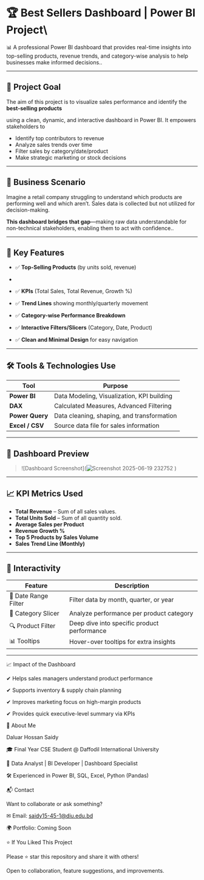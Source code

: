 # 🏆 Best Sellers Dashboard | Power BI Project\

📊 A professional Power BI dashboard that provides real-time insights into top-selling products, revenue trends, and category-wise analysis to help businesses make informed decisions..



---



## 🎯 Project Goal




The aim of this project is to visualize sales performance and identify the **best-selling products** 


using a clean, dynamic, and interactive dashboard in Power BI. It empowers stakeholders to



- Identify top contributors to revenue
- Analyze sales trends over time
- Filter sales by category/date/product
- Make strategic marketing or stock decisions



---



## 🧠 Business Scenario



Imagine a retail company struggling to understand which products are performing well and which aren’t. Sales data is collected but not utilized for decision-making.

**This dashboard bridges that gap**—making raw data understandable for non-technical stakeholders, enabling them to act with confidence..



---




## 📌 Key Features


- ✅ **Top-Selling Products** (by units sold, revenue)
- 
- ✅ **KPIs** (Total Sales, Total Revenue, Growth %)
  
- ✅ **Trend Lines** showing monthly/quarterly movement
  
- ✅ **Category-wise Performance Breakdown**
  
- ✅ **Interactive Filters/Slicers** (Category, Date, Product)
  
- ✅ **Clean and Minimal Design** for easy navigation




---




## 🛠️ Tools & Technologies Use



| Tool          | Purpose                                      
|---------------|----------------------------------------------|
| **Power BI**  | Data Modeling, Visualization, KPI building   |
| **DAX**       | Calculated Measures, Advanced Filtering      |
| **Power Query**| Data cleaning, shaping, and transformation |
| **Excel / CSV** | Source data file for sales information     |




---




## 📸 Dashboard Preview

 
> ![Dashboard Screenshot](![Screenshot 2025-06-19 232752](https://github.com/user-attachments/assets/e45a6458-0de9-4b46-9121-8578518b43a4)
)

---

## 📈 KPI Metrics Used


- **Total Revenue** – Sum of all sales values.
- **Total Units Sold** – Sum of all quantity sold.
- **Average Sales per Product**
- **Revenue Growth %**
- **Top 5 Products by Sales Volume**
- **Sales Trend Line (Monthly)**

---

## 🔄 Interactivity



| Feature               | Description                                                  |
|-----------------------|--------------------------------------------------------------|
| 📅 Date Range Filter   | Filter data by month, quarter, or year                      |
| 🛒 Category Slicer     | Analyze performance per product category                    |
| 🔍 Product Filter      | Deep dive into specific product performance                 |
| 📊 Tooltips            | Hover-over tooltips for extra insights                      |




---





📈 Impact of the Dashboard


✔ Helps sales managers understand product performance

✔ Supports inventory & supply chain planning

✔ Improves marketing focus on high-margin products

✔ Provides quick executive-level summary via KPIs




🙋 About Me

Daluar Hossan Saidy

🎓 Final Year CSE Student @ Daffodil International University

💼 Data Analyst | BI Developer | Dashboard Specialist

🛠 Experienced in Power BI, SQL, Excel, Python (Pandas)



📬 Contact

Want to collaborate or ask something?


✉ Email: saidy15-45-1@diu.edu.bd



🌍 Portfolio: Coming Soon



⭐ If You Liked This Project

Please ⭐ star this repository and share it with others!


Open to collaboration, feature suggestions, and improvements.


